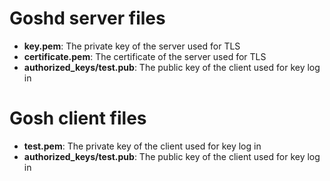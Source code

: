 # Goshd server files
- **key.pem**: The private key of the server used for TLS
- **certificate.pem**: The certificate of the server used for TLS
- **authorized_keys/test.pub**: The public key of the client used for key log in

# Gosh client files
- **test.pem**: The private key of the client used for key log in
- **authorized_keys/test.pub**: The public key of the client used for key log in